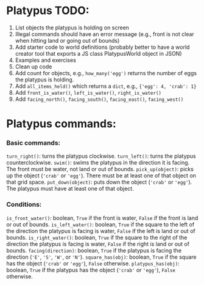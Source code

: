 # Platypus TODO:

1. List objects the platypus is holding on screen
2. Illegal commands should have an error message (e.g., front is not clear when hitting land or going out of bounds)
3. Add starter code to world definitions (probably better to have a world creator tool that exports a JS class PlatypusWorld object in JSON)
4. Examples and exercises
5. Clean up code
6. Add count for objects, e.g., `how_many('egg')` returns the number of eggs the platypus is holding.
7. Add `all_items_held()` which returns a `dict`, e.g., `{'egg': 4, 'crab': 1}`
8. Add `front_is_water()`, `left_is_water()`, `right_is_water()`
9. Add `facing_north()`, `facing_south()`, `facing_east()`, `facing_west()`

# Platypus commands:

### Basic commands: 
`turn_right()`: turns the platypus clockwise.
`turn_left()`: turns the platypus counterclockwise.
`swim()`: swims the platypus in the direction it is facing. The front must be water, not land or out of bounds.
`pick_up(object)`: picks up the object (`'crab'` or `'egg'`). There must be at least one of that object on that grid space.
`put_down(object)`: puts down the object (`'crab'` or `'egg'`). The platypus must have at least one of that object.

### Conditions:
`is_front_water()`: boolean, `True` if the front is water, `False` if the front is land or out of bounds. 
`is_left_water()`: boolean, `True` if the square to the left of the direction the platypus is facing is water, `False` if the left is land or out of bounds. 
`is_right_water()`: boolean, `True` if the square to the right of the direction the platypus is facing is water, `False` if the right is land or out of bounds. 
`facing(direction)`: boolean, `True` if the platypus is facing the direction (`'E'`, `'S'`, `'W'`, or `'N'`).
`square_has(obj)`: boolean, `True` if the square has the object (`'crab'` or `'egg'`), `False` otherwise.
`platypus_has(obj)`: boolean, `True` if the platypus has the object (`'crab'` or `'egg'`), `False` otherwise.



